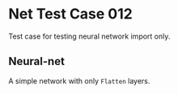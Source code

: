 # Net Test Case 012

Test case for testing neural network import only.

## Neural-net

A simple network with only `Flatten` layers.
